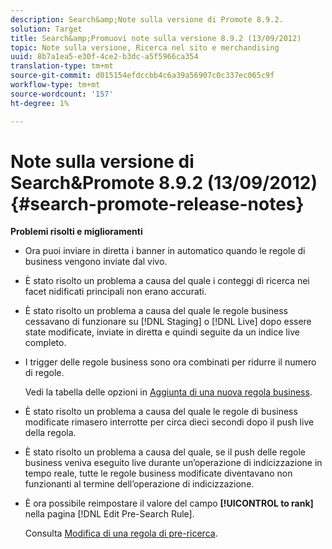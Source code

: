 ```yaml
---
description: Search&amp;Note sulla versione di Promote 8.9.2.
solution: Target
title: Search&amp;Promuovi note sulla versione 8.9.2 (13/09/2012)
topic: Note sulla versione, Ricerca nel sito e merchandising
uuid: 8b7a1ea5-e30f-4ce2-b3dc-a5f5966ca354
translation-type: tm+mt
source-git-commit: d015154efdccbb4c6a39a56907c0c337ec065c9f
workflow-type: tm+mt
source-wordcount: '157'
ht-degree: 1%

---
```



# Note sulla versione di Search&amp;Promote 8.9.2 (13/09/2012){#search-promote-release-notes}

**Problemi risolti e miglioramenti**

* Ora puoi inviare in diretta i banner in automatico quando le regole di business vengono inviate dal vivo.
* È stato risolto un problema a causa del quale i conteggi di ricerca nei facet nidificati principali non erano accurati.
* È stato risolto un problema a causa del quale le regole business cessavano di funzionare su [!DNL Staging] o [!DNL Live] dopo essere state modificate, inviate in diretta e quindi seguite da un indice live completo.

* I trigger delle regole business sono ora combinati per ridurre il numero di regole.

   Vedi la tabella delle opzioni in [Aggiunta di una nuova regola business](../c-about-rules-menu/c-about-business-rules.md#task_BD3B31ED48BB4B1B8F1DCD3BFA2528E7).
* È stato risolto un problema a causa del quale le regole di business modificate rimasero interrotte per circa dieci secondi dopo il push live della regola.
* È stato risolto un problema a causa del quale, se il push delle regole business veniva eseguito live durante un’operazione di indicizzazione in tempo reale, tutte le regole business modificate diventavano non funzionanti al termine dell’operazione di indicizzazione.
* È ora possibile reimpostare il valore del campo **[!UICONTROL to rank]** nella pagina [!DNL Edit Pre-Search Rule].

   Consulta [Modifica di una regola di pre-ricerca](../c-about-rules-menu/c-about-pre-search-rules.md#task_25F77050C5DA42B29DFD1C9718FB8C64).

